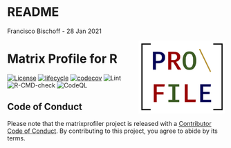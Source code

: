README
================
Francisco Bischoff
\- 28 Jan 2021

<!-- README.md is generated from README.Rmd. Please edit that file -->

<img src="man/figures/logo.png" align="right" style="float:right;"/>

# Matrix Profile for R

<!-- badges: start -->

[![License](https://img.shields.io/badge/License-GPL--3.0-green.svg)](https://choosealicense.com/licenses/gpl-3.0/)
[![lifecycle](https://img.shields.io/badge/lifecycle-stable-green.svg)](https://www.tidyverse.org/lifecycle/#maturing)
[![codecov](https://codecov.io/gh/matrix-profile-foundation/matrixprofiler/branch/master/graph/badge.svg?token=w7AmbwhNvn)](https://codecov.io/gh/matrix-profile-foundation/matrixprofiler)
![Lint](https://github.com/matrix-profile-foundation/matrixprofiler/workflows/lint/badge.svg?branch=develop)
![R-CMD-check](https://github.com/matrix-profile-foundation/matrixprofiler/workflows/R-CMD-check/badge.svg?branch=develop)
![CodeQL](https://github.com/matrix-profile-foundation/matrixprofiler/workflows/CodeQL/badge.svg)
<!-- badges: end -->

## Code of Conduct

Please note that the matrixprofiler project is released with a
[Contributor Code of
Conduct](https://contributor-covenant.org/version/2/0/CODE_OF_CONDUCT.html).
By contributing to this project, you agree to abide by its terms.
